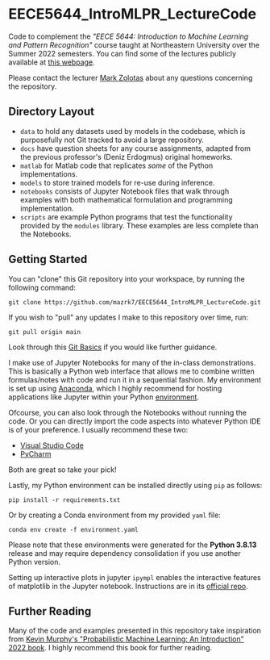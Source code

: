 # EECE5644_IntroMLPR_LectureCode

Code to complement the _"EECE 5644: Introduction to Machine Learning and Pattern Recognition"_ course taught at Northeastern University over the Summer 2022 semesters. You can find some of the lectures publicly available at [this webpage](https://markzolotas.com/introduction-to-machine-learning-pattern-recognition/).

Please contact the lecturer [Mark Zolotas](https://markzolotas.com/contact/) about any questions concerning the repository.

## Directory Layout

- `data` to hold any datasets used by models in the codebase, which is purposefully not Git tracked to avoid a large repository.
- `docs` have question sheets for any course assignments, adapted from the previous professor's (Deniz Erdogmus) original homeworks.
- `matlab` for Matlab code that replicates _some_ of the Python implementations.
- `models` to store trained models for re-use during inference.
- `notebooks` consists of Jupyter Notebook files that walk through examples with both mathematical formulation and programming implementation.
- `scripts` are example Python programs that test the functionality provided by the `modules` library. These examples are less complete than the Notebooks.

## Getting Started

You can "clone" this Git repository into your workspace, by running the following command:
```
git clone https://github.com/mazrk7/EECE5644_IntroMLPR_LectureCode.git
```
If you wish to "pull" any updates I make to this repository over time, run:
```
git pull origin main
```
Look through this [Git Basics](https://git-scm.com/book/en/v2/Git-Basics-Getting-a-Git-Repository) if you would like further guidance.

I make use of Jupyter Notebooks for many of the in-class demonstrations. This is basically a Python web interface that allows me to combine written formulas/notes with code and run it in a sequential fashion. My environment is set up using [Anaconda](https://www.anaconda.com/), which I highly recommend for hosting applications like Jupyter within your Python [environment](https://docs.python.org/3/library/venv.html#:~:text=A%20virtual%20environment%20is%20a,part%20of%20your%20operating%20system.).

Ofcourse, you can also look through the Notebooks without running the code. Or you can directly import the code aspects into whatever Python IDE is of your preference. I usually recommend these two:
- [Visual Studio Code](https://code.visualstudio.com/)
- [PyCharm](https://www.jetbrains.com/pycharm/)

Both are great so take your pick!

Lastly, my Python environment can be installed directly using `pip` as follows:
```
pip install -r requirements.txt
```
Or by creating a Conda environment from my provided `yaml` file:
```
conda env create -f environment.yaml
```
Please note that these environments were generated for the **Python 3.8.13** release and may require dependency consolidation if you use another Python version.

Setting up interactive plots in jupyter
`ipympl` enables the interactive features of matplotlib in the Jupyter notebook. Instructions are in its [official repo](https://github.com/matplotlib/ipympl).

## Further Reading

Many of the code and examples presented in this repository take inspiration from [Kevin Murphy's "Probabilistic Machine Learning: An Introduction" 2022 book](https://probml.github.io/pml-book/book1.html). I highly recommend this book for further reading.
